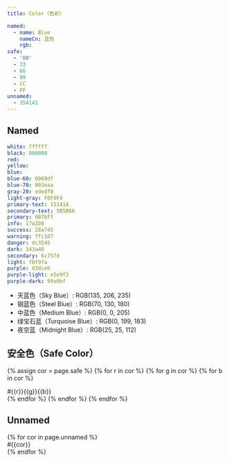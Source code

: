 ```yaml
---
title: Color（色彩）

named:
  - name: Blue
    nameCn: 蓝色
    rgb: 
safe:
  - '00'
  - 33
  - 66
  - 99
  - CC
  - FF
unnamed:
  - 354141
---
```


## Named

```yml
white: ffffff
black: 000000
red:
yellow:
blue:
blue-60: 0060df
blue-70: 003eaa
gray-20: ededf0
light-gray: F0F0F4
primary-text: 15141A
secondary-text: 5B5B66
primary: 007bff 
info: 17a2b8 
success: 28a745 
warning: ffc107 
danger: dc3545 
dark: 343a40 
secondary: 6c757d 
light: f8f9fa 
purple: d3dce6
purple-light: e5e9f2
purple-dark: 99a9bf
```

- 天蓝色（Sky Blue）: RGB(135, 206, 235)
- 钢蓝色（Steel Blue）: RGB(70, 130, 180)
- 中蓝色（Medium Blue）: RGB(0, 0, 205)
- 绿宝石蓝（Turquoise Blue）: RGB(0, 199, 183)
- 夜空蓝（Midnight Blue）: RGB(25, 25, 112)

## 安全色（Safe Color）

<div class="row row-cols-6">

{% assign cor = page.safe %}
{% for r in cor %}
  {% for g in cor %}
    {% for b in cor %}
      <div class="col p-2">
        <div class="card" style="background:#{{r}}{{g}}{{b}}">
          <div class="card-body p-2">
            #{{r}}{{g}}{{b}}
          </div>
        </div>
      </div>
    {% endfor %}
  {% endfor %}
{% endfor %}

## Unnamed

<div class="row row-cols-6">
  {% for cor in page.unnamed %}
    <div class="col p-2">
      <div class="card" style="background:#{{cor}}">
        <div class="card-body p-2">
          #{{cor}}
        </div>
      </div>
    </div>
  {% endfor %}

</div>
